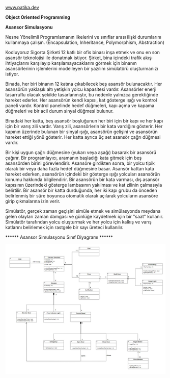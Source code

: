 www.patika.dev

**Object Oriented Programming**

**Asansor Simulasyonu**

Nesne Yönelimli Programlamanın ilkelerini ve sınıflar arası ilişki durumlarını kullanmaya çalışın. (Encapsulation, Inheritance, Polymorphism, Abstraction)

Kodluyoruz Sigorta Şirketi 12 katlı bir ofis binası inşa etmek ve onu en son asansör teknolojisi ile donatmak istiyor. Şirket, bina içindeki trafik akışı ihtiyaçlarını karşılayıp karşılamayacaklarını görmek için binanın asansörlerinin işlemlerini modelleyen bir yazılım simülatörü oluşturmanızı istiyor.

Binada, her biri binanın 12 katına çıkabilecek beş asansör bulunacaktır. Her asansörün yaklaşık altı yetişkin yolcu kapasitesi vardır. Asansörler enerji tasarruflu olacak şekilde tasarlanmıştır, bu nedenle yalnızca gerektiğinde hareket ederler. Her asansörün kendi kapısı, kat gösterge ışığı ve kontrol paneli vardır. Kontrol panelinde hedef düğmeleri, kapı açma ve kapama düğmeleri ve bir acil durum sinyal düğmesi bulunur.

Binadaki her katta, beş asansör boşluğunun her biri için bir kapı ve her kapı için bir varış zili vardır. Varış zili, asansörlerin bir kata vardığını gösterir. Her kapının üzerinde bulunan bir sinyal ışığı, asansörün gelişini ve asansörün hareket ettiği yönü gösterir. Her katta ayrıca üç set asansör çağrı düğmesi vardır.

Bir kişi uygun çağrı düğmesine (yukarı veya aşağı) basarak bir asansörü çağırır. Bir programlayıcı, aramanın başladığı kata gitmek için beş asansörden birini görevlendirir. Asansöre girdikten sonra, bir yolcu tipik olarak bir veya daha fazla hedef düğmesine basar. Asansör kattan kata hareket ederken, asansörün içindeki bir gösterge ışığı yolcuları asansörün konumu hakkında bilgilendirir. Bir asansörün bir kata varması, dış asansör kapısının üzerindeki gösterge lambasının yakılması ve kat zilinin çalmasıyla belirtilir. Bir asansör bir katta durduğunda, her iki kapı grubu da önceden belirlenmiş bir süre boyunca otomatik olarak açılarak yolcuların asansöre girip çıkmalarına izin verir.

Simülatör, gerçek zaman geçişini simüle etmek ve simülasyonda meydana gelen olayları zaman damgası ve günlüğe kaydetmek için bir "saat" kullanır. Simülatör tarafından yolcu oluşturmak ve her yolcu için kalkış ve varış katlarını belirlemek için rastgele bir sayı üreteci kullanılır.

****** Asansor Simulasyonu Sınıf Diyagramı ******

![Yonetim-Sistemi](asansor-simulasyonu.jpg)